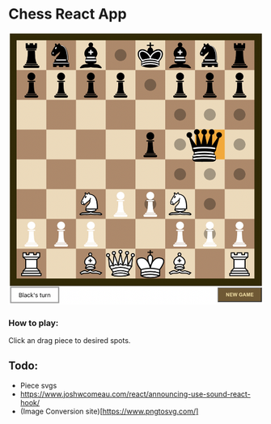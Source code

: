 # Chess React App

![Game Screenshot](./screenshot.jpg)

### How to play:
Click an drag piece to desired spots.

## Todo:
- Piece svgs
- https://www.joshwcomeau.com/react/announcing-use-sound-react-hook/
- (Image Conversion site)[https://www.pngtosvg.com/]